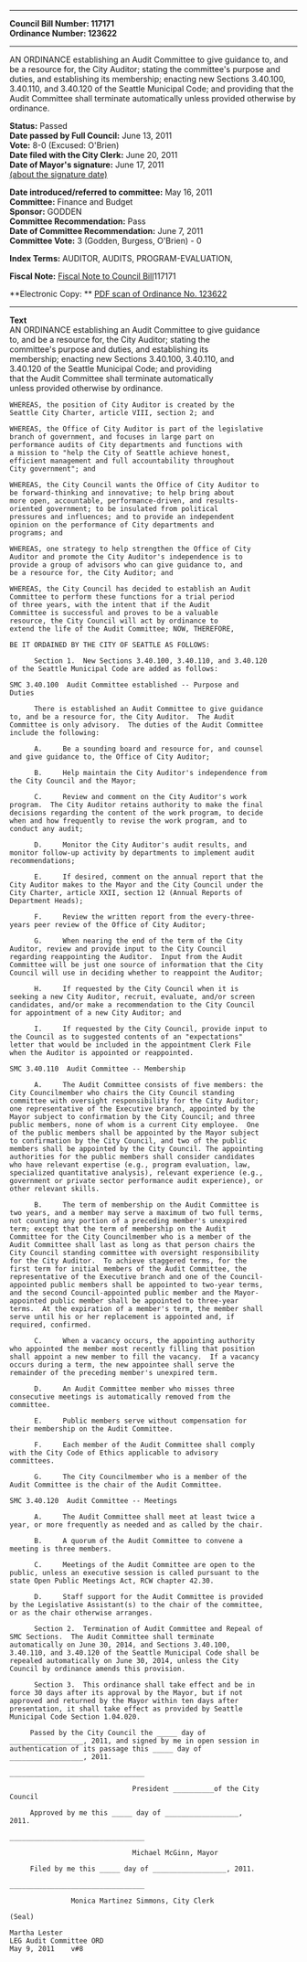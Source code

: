 * * * * *  
  
**Council Bill Number: [](#h0)[](#h2)117171**   
**Ordinance Number: 123622**  
  
* * * * *  
  
AN ORDINANCE establishing an Audit Committee to give guidance to, and be a resource for, the City Auditor; stating the committee's purpose and duties, and establishing its membership; enacting new Sections 3.40.100, 3.40.110, and 3.40.120 of the Seattle Municipal Code; and providing that the Audit Committee shall terminate automatically unless provided otherwise by ordinance.  
  
**Status:** Passed   
**Date passed by Full Council:** June 13, 2011   
**Vote:** 8-0 (Excused: O'Brien)   
**Date filed with the City Clerk:** June 20, 2011   
**Date of Mayor's signature:** June 17, 2011   
[(about the signature date)](/~public/approvaldate.htm)   
  
  
**Date introduced/referred to committee:** May 16, 2011   
**Committee:** Finance and Budget   
**Sponsor:** GODDEN   
**Committee Recommendation:** Pass   
**Date of Committee Recommendation:** June 7, 2011   
**Committee Vote:** 3 (Godden, Burgess, O'Brien) - 0   
  
**Index Terms:** AUDITOR, AUDITS, PROGRAM-EVALUATION,  
  
**Fiscal Note:** [Fiscal Note to Council Bill](http://clerk.seattle.gov/~public/fnote/117171.htm)[](#h1)[](#h3)117171  
  
**Electronic Copy: ** [PDF scan of Ordinance No. 123622](/~archives/Ordinances/Ord_123622.pdf)  
  
* * * * *  
  
**Text**  
    AN ORDINANCE establishing an Audit Committee to give guidance  
    to, and be a resource for, the City Auditor; stating the  
    committee's purpose and duties, and establishing its  
    membership; enacting new Sections 3.40.100, 3.40.110, and  
    3.40.120 of the Seattle Municipal Code; and providing  
    that the Audit Committee shall terminate automatically  
    unless provided otherwise by ordinance.  
  
    WHEREAS, the position of City Auditor is created by the  
    Seattle City Charter, article VIII, section 2; and  
  
    WHEREAS, the Office of City Auditor is part of the legislative  
    branch of government, and focuses in large part on  
    performance audits of City departments and functions with  
    a mission to "help the City of Seattle achieve honest,  
    efficient management and full accountability throughout  
    City government"; and  
  
    WHEREAS, the City Council wants the Office of City Auditor to  
    be forward-thinking and innovative; to help bring about  
    more open, accountable, performance-driven, and results-  
    oriented government; to be insulated from political  
    pressures and influences; and to provide an independent  
    opinion on the performance of City departments and  
    programs; and  
  
    WHEREAS, one strategy to help strengthen the Office of City  
    Auditor and promote the City Auditor's independence is to  
    provide a group of advisors who can give guidance to, and  
    be a resource for, the City Auditor; and  
  
    WHEREAS, the City Council has decided to establish an Audit  
    Committee to perform these functions for a trial period  
    of three years, with the intent that if the Audit  
    Committee is successful and proves to be a valuable  
    resource, the City Council will act by ordinance to  
    extend the life of the Audit Committee; NOW, THEREFORE,  
  
    BE IT ORDAINED BY THE CITY OF SEATTLE AS FOLLOWS:  
  
          Section 1.  New Sections 3.40.100, 3.40.110, and 3.40.120  
    of the Seattle Municipal Code are added as follows:  
  
    SMC 3.40.100  Audit Committee established -- Purpose and  
    Duties  
  
          There is established an Audit Committee to give guidance  
    to, and be a resource for, the City Auditor.  The Audit  
    Committee is only advisory.  The duties of the Audit Committee  
    include the following:  
  
          A.     Be a sounding board and resource for, and counsel  
    and give guidance to, the Office of City Auditor;  
  
          B.     Help maintain the City Auditor's independence from  
    the City Council and the Mayor;  
  
          C.     Review and comment on the City Auditor's work  
    program.  The City Auditor retains authority to make the final  
    decisions regarding the content of the work program, to decide  
    when and how frequently to revise the work program, and to  
    conduct any audit;  
  
          D.     Monitor the City Auditor's audit results, and  
    monitor follow-up activity by departments to implement audit  
    recommendations;  
  
          E.     If desired, comment on the annual report that the  
    City Auditor makes to the Mayor and the City Council under the  
    City Charter, article XXII, section 12 (Annual Reports of  
    Department Heads);  
  
          F.     Review the written report from the every-three-  
    years peer review of the Office of City Auditor;  
  
          G.     When nearing the end of the term of the City  
    Auditor, review and provide input to the City Council  
    regarding reappointing the Auditor.  Input from the Audit  
    Committee will be just one source of information that the City  
    Council will use in deciding whether to reappoint the Auditor;  
  
          H.     If requested by the City Council when it is  
    seeking a new City Auditor, recruit, evaluate, and/or screen  
    candidates, and/or make a recommendation to the City Council  
    for appointment of a new City Auditor; and  
  
          I.     If requested by the City Council, provide input to  
    the Council as to suggested contents of an "expectations"  
    letter that would be included in the appointment Clerk File  
    when the Auditor is appointed or reappointed.  
  
    SMC 3.40.110  Audit Committee -- Membership  
  
          A.     The Audit Committee consists of five members: the  
    City Councilmember who chairs the City Council standing  
    committee with oversight responsibility for the City Auditor;  
    one representative of the Executive branch, appointed by the  
    Mayor subject to confirmation by the City Council; and three  
    public members, none of whom is a current City employee.  One  
    of the public members shall be appointed by the Mayor subject  
    to confirmation by the City Council, and two of the public  
    members shall be appointed by the City Council. The appointing  
    authorities for the public members shall consider candidates  
    who have relevant expertise (e.g., program evaluation, law,  
    specialized quantitative analysis), relevant experience (e.g.,  
    government or private sector performance audit experience), or  
    other relevant skills.  
  
          B.     The term of membership on the Audit Committee is  
    two years, and a member may serve a maximum of two full terms,  
    not counting any portion of a preceding member's unexpired  
    term; except that the term of membership on the Audit  
    Committee for the City Councilmember who is a member of the  
    Audit Committee shall last as long as that person chairs the  
    City Council standing committee with oversight responsibility  
    for the City Auditor.  To achieve staggered terms, for the  
    first term for initial members of the Audit Committee, the  
    representative of the Executive branch and one of the Council-  
    appointed public members shall be appointed to two-year terms,  
    and the second Council-appointed public member and the Mayor-  
    appointed public member shall be appointed to three-year  
    terms.  At the expiration of a member's term, the member shall  
    serve until his or her replacement is appointed and, if  
    required, confirmed.  
  
          C.     When a vacancy occurs, the appointing authority  
    who appointed the member most recently filling that position  
    shall appoint a new member to fill the vacancy.  If a vacancy  
    occurs during a term, the new appointee shall serve the  
    remainder of the preceding member's unexpired term.  
  
          D.     An Audit Committee member who misses three  
    consecutive meetings is automatically removed from the  
    committee.  
  
          E.     Public members serve without compensation for  
    their membership on the Audit Committee.  
  
          F.     Each member of the Audit Committee shall comply  
    with the City Code of Ethics applicable to advisory  
    committees.  
  
          G.     The City Councilmember who is a member of the  
    Audit Committee is the chair of the Audit Committee.  
  
    SMC 3.40.120  Audit Committee -- Meetings  
  
          A.     The Audit Committee shall meet at least twice a  
    year, or more frequently as needed and as called by the chair.  
  
          B.     A quorum of the Audit Committee to convene a  
    meeting is three members.  
  
          C.     Meetings of the Audit Committee are open to the  
    public, unless an executive session is called pursuant to the  
    state Open Public Meetings Act, RCW chapter 42.30.  
  
          D.     Staff support for the Audit Committee is provided  
    by the Legislative Assistant(s) to the chair of the committee,  
    or as the chair otherwise arranges.  
  
          Section 2.  Termination of Audit Committee and Repeal of  
    SMC Sections.  The Audit Committee shall terminate  
    automatically on June 30, 2014, and Sections 3.40.100,  
    3.40.110, and 3.40.120 of the Seattle Municipal Code shall be  
    repealed automatically on June 30, 2014, unless the City  
    Council by ordinance amends this provision.  
  
          Section 3.  This ordinance shall take effect and be in  
    force 30 days after its approval by the Mayor, but if not  
    approved and returned by the Mayor within ten days after  
    presentation, it shall take effect as provided by Seattle  
    Municipal Code Section 1.04.020.  
  
         Passed by the City Council the _____ day of  
    __________________, 2011, and signed by me in open session in  
    authentication of its passage this _____ day of  
    __________________, 2011.  
  
    _________________________________  
  
                                  President __________of the City  
    Council  
  
         Approved by me this _____ day of __________________,  
    2011.  
  
    _________________________________  
  
                                  Michael McGinn, Mayor  
  
         Filed by me this _____ day of __________________, 2011.  
  
    _________________________________  
  
                   Monica Martinez Simmons, City Clerk  
  
    (Seal)  
  
    Martha Lester  
    LEG Audit Committee ORD  
    May 9, 2011    v#8  
